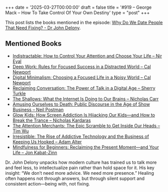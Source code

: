 +++
date = '2025-03-27T00:00:00'
draft = false
title = '#919 – George Mack – How To Take Control Of Your Own Destiny'
type = "post"
+++

This post lists the books mentioned in the episode: [Why Do We Date People That Need Fixing? - Dr John Delony](https://www.youtube.com/watch?v=yscguH7dLbY).

## Mentioned Books

- [Indistractable: How to Control Your Attention and Choose Your Life – Nir Eyal](https://www.amazon.com/Indistractable-Control-Your-Attention-Choose/dp/194883653)
- [Deep Work: Rules for Focused Success in a Distracted World – Cal Newport](https://www.amazon.com/Deep-Work-Focused-Success-Distracted/dp/1455586692)
- [Digital Minimalism: Choosing a Focused Life in a Noisy World – Cal Newport](https://www.amazon.com/Digital-Minimalism-Choosing-Focused-Noisy/dp/0525536515)
- [Reclaiming Conversation: The Power of Talk in a Digital Age – Sherry Turkle](https://www.amazon.com/Reclaiming-Conversation-Power-Talk-Digital/dp/0143109790)
- [The Shallows: What the Internet Is Doing to Our Brains – Nicholas Carr](https://www.amazon.com/Shallows-What-Internet-Doing-Brains/dp/0393339750)
- [Amusing Ourselves to Death: Public Discourse in the Age of Show Business – Neil Postman](https://www.amazon.com/Amusing-Ourselves-Death-Discourse-Business/dp/014303653X)
- [Glow Kids: How Screen Addiction Is Hijacking Our Kids—and How to Break the Trance – Nicholas Kardaras](https://www.amazon.com/Glow-Kids-Screen-Addiction-Hijacking/dp/1250097991)
- [The Attention Merchants: The Epic Scramble to Get Inside Our Heads – Tim Wu](https://www.amazon.com/Attention-Merchants-Epic-Scramble-Inside/dp/0804170045)
- [Irresistible: The Rise of Addictive Technology and the Business of Keeping Us Hooked – Adam Alter](https://www.amazon.com/Irresistible-Addictive-Technology-Business-Keeping/dp/0735222843)
- [Mindfulness for Beginners: Reclaiming the Present Moment—and Your Life – Jon Kabat-Zinn](https://www.amazon.com/Mindfulness-Beginners-Reclaiming-Present-Moment/dp/1604076585)


Dr. John Delony unpacks how modern culture has trained us to talk more and feel less, to intellectualize pain rather than hold space for it. His key insight: “We don’t need more advice. We need more presence.” Healing often happens not through answers, but through silent support and consistent action—being with, not fixing.